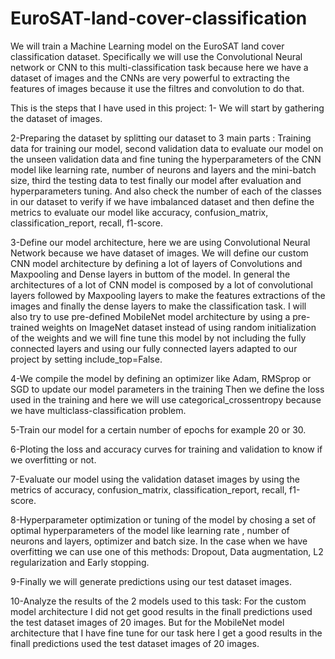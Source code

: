 # EuroSAT-land-cover-classification

We will train a Machine Learning model on the EuroSAT land cover classification dataset.
Specifically we will use the Convolutional Neural network or CNN to this multi-classification task because here we have a dataset of images and the CNNs are very powerful to extracting the features of images because it use the filtres and convolution to do that.

This is the steps that I have used in this project:
1- We will start by gathering the dataset of images.

2-Preparing the dataset by splitting our dataset to 3 main parts : Training data for training our model, second validation data to evaluate our model on the unseen validation data and fine tuning the hyperparameters of the CNN model like learning rate, number of neurons and layers and the mini-batch size, third the testing data to test finally our  model after evaluation and hyperparameters tuning.
And also check the number of each of the classes in our dataset to verify if we have imbalanced dataset and then define the metrics to evaluate our model like accuracy, confusion_matrix, classification_report, recall, f1-score.

3-Define our model architecture, here we are using Convolutional Neural Network because we have dataset of images. We will define our custom CNN model architecture by defining a lot of layers of Convolutions and Maxpooling and Dense layers in buttom of the model. In general the architectures of a lot of CNN model is composed by a lot of convolutional layers followed by Maxpooling layers to make the features extractions of the images and finally the dense layers to make the classification task.
I will also try to use pre-defined MobileNet model architecture by using a pre-trained weights on ImageNet dataset instead of using random initialization of the weights and we will fine tune this model by not including the fully connected layers and using our fully connected layers adapted to our project by setting include_top=False.

4-We compile the model by defining an optimizer like Adam, RMSprop or SGD to update our model parameters in the training Then we define the loss used in the training and here we will use categorical_crossentropy because we have multiclass-classification problem.

5-Train our model for a certain number of epochs for example 20 or 30.

6-Ploting the loss and accuracy curves for training and validation to know if we overfitting or not.

7-Evaluate our model using the validation dataset images by using the metrics of accuracy, confusion_matrix, classification_report, recall, f1-score.

8-Hyperparameter optimization or tuning of the model by chosing a set of optimal hyperparameters of the model like learning rate , number of neurons and layers, optimizer and batch size.
In the case when we have overfitting we can use one of this methods: Dropout, Data augmentation, L2 regularization and Early stopping.

9-Finally we will generate predictions using our test dataset images.

10-Analyze the results of the 2 models used to this task:
  For the custom model architecture I did not get good results in the finall predictions used the test dataset images of 20 images.
  But for the MobileNet model architecture that I have fine tune for our task here I get a good results in the finall predictions used the test dataset images of 20    images.
